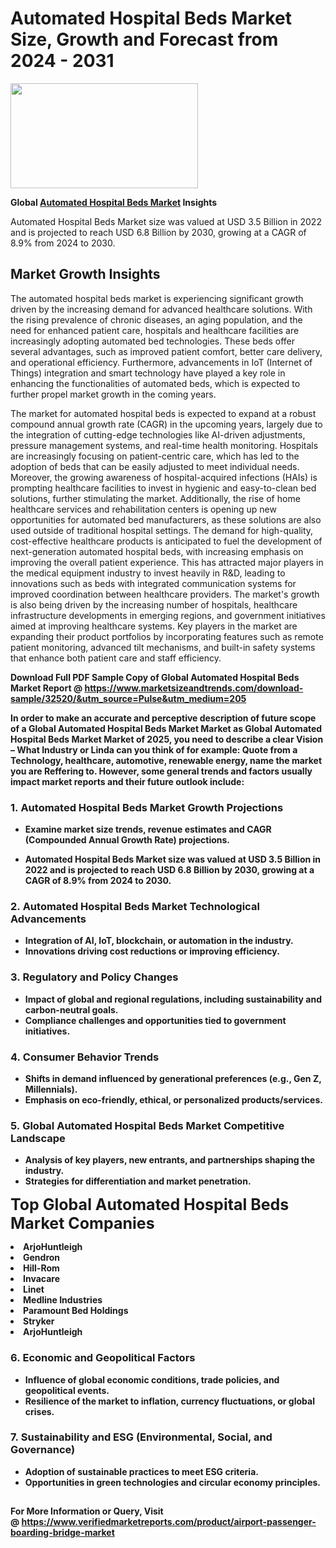<H1>Automated Hospital Beds Market Size, Growth and Forecast from 2024 - 2031</H1><img class="aligncenter size-medium wp-image-584254" src="https://thirdeyenews.in/wp-content/uploads/2024/09/Global-Market-Research-300x168.jpeg" alt="" width="300" height="168" /><p><strong>Global&nbsp;<a href="https://www.marketsizeandtrends.com/download-sample/32520/&amp;utm_source=Pulse&amp;utm_medium=205">Automated Hospital Beds Market</a> Insights</strong></p><p>Automated Hospital Beds Market size was valued at USD 3.5 Billion in 2022 and is projected to reach USD 6.8 Billion by 2030, growing at a CAGR of 8.9% from 2024 to 2030.</p><p><h2>Market Growth Insights</h2> <p>The automated hospital beds market is experiencing significant growth driven by the increasing demand for advanced healthcare solutions. With the rising prevalence of chronic diseases, an aging population, and the need for enhanced patient care, hospitals and healthcare facilities are increasingly adopting automated bed technologies. These beds offer several advantages, such as improved patient comfort, better care delivery, and operational efficiency. Furthermore, advancements in IoT (Internet of Things) integration and smart technology have played a key role in enhancing the functionalities of automated beds, which is expected to further propel market growth in the coming years.</p> <p><strong></strong></p> <p>The market for automated hospital beds is expected to expand at a robust compound annual growth rate (CAGR) in the upcoming years, largely due to the integration of cutting-edge technologies like AI-driven adjustments, pressure management systems, and real-time health monitoring. Hospitals are increasingly focusing on patient-centric care, which has led to the adoption of beds that can be easily adjusted to meet individual needs. Moreover, the growing awareness of hospital-acquired infections (HAIs) is prompting healthcare facilities to invest in hygienic and easy-to-clean bed solutions, further stimulating the market. Additionally, the rise of home healthcare services and rehabilitation centers is opening up new opportunities for automated bed manufacturers, as these solutions are also used outside of traditional hospital settings. The demand for high-quality, cost-effective healthcare products is anticipated to fuel the development of next-generation automated hospital beds, with increasing emphasis on improving the overall patient experience. This has attracted major players in the medical equipment industry to invest heavily in R&D, leading to innovations such as beds with integrated communication systems for improved coordination between healthcare providers. The market's growth is also being driven by the increasing number of hospitals, healthcare infrastructure developments in emerging regions, and government initiatives aimed at improving healthcare systems. Key players in the market are expanding their product portfolios by incorporating features such as remote patient monitoring, advanced tilt mechanisms, and built-in safety systems that enhance both patient care and staff efficiency. <p><strong></p><p><span class=""><strong>Download Full PDF Sample Copy of Global Automated Hospital Beds Market Report</strong> @ <a href="https://www.marketsizeandtrends.com/download-sample/32520/&amp;utm_source=Pulse&amp;utm_medium=205" target="_blank">https://www.marketsizeandtrends.com/download-sample/32520/&amp;utm_source=Pulse&amp;utm_medium=205</a></span></p><p>In order to make an accurate and perceptive description of future scope of a Global&nbsp;Automated Hospital Beds Market Market as Global&nbsp;Automated Hospital Beds Market Market of 2025, you need to describe a clear Vision &ndash; What Industry or Linda can you think of for example: Quote from a Technology, healthcare, automotive, renewable energy, name the market you are Reffering to. However, some general trends and factors usually impact market reports and their future outlook include:</p><h3>1.&nbsp;<strong>Automated Hospital Beds Market Growth Projections</strong></h3><ul><li>Examine market size trends, revenue estimates and CAGR (Compounded Annual Growth Rate) projections.</li><li><p>Automated Hospital Beds Market size was valued at USD 3.5 Billion in 2022 and is projected to reach USD 6.8 Billion by 2030, growing at a CAGR of 8.9% from 2024 to 2030.</p></li></ul><h3>2.&nbsp;<strong>Automated Hospital Beds Market Technological Advancements</strong></h3><ul><li>Integration of AI, IoT, blockchain, or automation in the industry.</li><li>Innovations driving cost reductions or improving efficiency.</li></ul><h3>3.&nbsp;<strong>Regulatory and Policy Changes</strong></h3><ul><li>Impact of global and regional regulations, including sustainability and carbon-neutral goals.</li><li>Compliance challenges and opportunities tied to government initiatives.</li></ul><h3>4.&nbsp;<strong>Consumer Behavior Trends</strong></h3><ul><li>Shifts in demand influenced by generational preferences (e.g., Gen Z, Millennials).</li><li>Emphasis on eco-friendly, ethical, or personalized products/services.</li></ul><h3>5.&nbsp;<strong>Global Automated Hospital Beds Market Competitive Landscape</strong></h3><ul><li>Analysis of key players, new entrants, and partnerships shaping the industry.</li><li>Strategies for differentiation and market penetration.</li></ul><p data-pm-slice="1 1 []"><span style="color: inherit; font-family: inherit; font-size: 25px;">Top Global Automated Hospital Beds Market Companies</span></p><div class="" data-test-id=""><p><li>ArjoHuntleigh</li><li> Gendron</li><li> Hill-Rom</li><li> Invacare</li><li> Linet</li><li> Medline Industries</li><li> Paramount Bed Holdings</li><li> Stryker</li><li> ArjoHuntleigh</li></p></div><h3>6.&nbsp;<strong>Economic and Geopolitical Factors</strong></h3><ul><li>Influence of global economic conditions, trade policies, and geopolitical events.</li><li>Resilience of the market to inflation, currency fluctuations, or global crises.</li></ul><h3>7.&nbsp;<strong>Sustainability and ESG (Environmental, Social, and Governance)</strong></h3><ul><li>Adoption of sustainable practices to meet ESG criteria.</li><li>Opportunities in green technologies and circular economy principles.</li></ul><h2><strong style="font-size: 14px;">For More Information or Query, Visit @&nbsp;</strong><a style="background-color: #ffffff; font-size: 14px;" href="https://www.marketsizeandtrends.com/report/automated-hospital-beds-market/" target="_blank">https://www.verifiedmarketreports.com/product/airport-passenger-boarding-bridge-market</a></h2>
